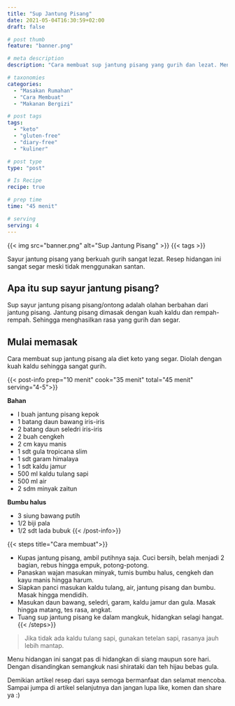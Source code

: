 ```yaml
---
title: "Sup Jantung Pisang"
date: 2021-05-04T16:30:59+02:00
draft: false

# post thumb
feature: "banner.png"

# meta description
description: "Cara membuat sup jantung pisang yang gurih dan lezat. Menu hidangan yang ramah untuk diet keto."

# taxonomies
categories:
  - "Masakan Rumahan"
  - "Cara Membuat"
  - "Makanan Bergizi"

# post tags
tags:
  - "keto"
  - "gluten-free"
  - "diary-free"
  - "kuliner"

# post type
type: "post"

# Is Recipe
recipe: true

# prep time
time: "45 menit"

# serving
serving: 4
---
```


{{< img src="banner.png" alt="Sup Jantung Pisang" >}}
{{< tags >}}

Sayur jantung pisang yang berkuah gurih sangat lezat. Resep hidangan ini sangat segar meski tidak menggunakan santan.

## Apa itu sup sayur jantung pisang?

Sup sayur jantung pisang pisang/ontong adalah olahan berbahan dari jantung pisang. Jantung pisang dimasak dengan kuah kaldu dan rempah-rempah. Sehingga menghasilkan rasa yang gurih dan segar.

## Mulai memasak

Cara membuat sup jantung pisang ala diet keto yang segar. Diolah dengan kuah kaldu sehingga sangat gurih.

{{< post-info prep="10 menit" cook="35 menit" total="45 menit" serving="4-5">}}

__Bahan__

-   I buah jantung pisang kepok
-   1 batang daun bawang iris-iris
-   2 batang daun seledri iris-iris
-   2 buah cengkeh
-   2 cm kayu manis
-   1 sdt gula tropicana slim
-   1 sdt garam himalaya
-   1 sdt kaldu jamur
-   500 ml kaldu tulang sapi
-   500 ml air
-   2 sdm minyak zaitun

__Bumbu halus__

-   3 siung bawang putih
-   1/2 biji pala
-   1/2 sdt lada bubuk
{{< /post-info>}}

{{< steps title="Cara membuat">}}
- Kupas jantung pisang, ambil putihnya saja. Cuci bersih, belah menjadi 2 bagian, rebus hingga empuk, potong-potong.
- Panaskan wajan masukan minyak, tumis bumbu halus, cengkeh dan kayu manis hingga harum.
- Siapkan panci masukan kaldu tulang, air, jantung pisang dan bumbu. Masak hingga mendidih.
- Masukan daun bawang, seledri, garam, kaldu jamur dan gula. Masak hingga matang, tes rasa, angkat.
- Tuang sup jantung pisang ke dalam mangkuk, hidangkan selagi hangat.
{{< /steps>}}

 > Jika tidak ada kaldu tulang sapi, gunakan tetelan sapi, rasanya jauh lebih mantap.

Menu hidangan ini sangat pas di hidangkan di siang maupun sore hari. Dengan disandingkan semangkuk nasi shirataki dan teh hijau bebas gula.

Demikian artikel resep dari saya semoga bermanfaat dan selamat mencoba. Sampai jumpa di artikel selanjutnya dan jangan lupa like, komen dan share ya :)